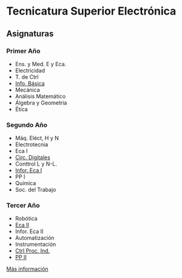 

# Tecnicatura Superior Electrónica

## Asignaturas

### Primer Año
* Ens. y Med. E y Eca.
* Electricidad  
* T. de Ctrl
* [Info. Básica](/web/#!/materias/informaticaBasica)  
* Mecánica  
* Análisis Matemático  
* Álgebra y Geometría  
* Ética  
	
### Segundo Año
* Máq. Eléct, H y N
* Electrotecnia  
* Eca I  
* [Circ. Digitales](/web/#!/materias/circuitosdigitales)  
* Conttrol L y N-L. 
* [Infor. Eca I](/web/#!/materias/informaticaEca1)  
* PP I
* Química  
* Soc. del Trabajo  
 
### Tercer Año
* Robótica  
* [Eca II](/web/#!/materias/ecapotencia)  
* Infor. Eca II  
* Automatización  
* Instrumentación  
* [Ctrl Proc. Ind.](/web/materias/cpi.html)   
* [PP II](/web/#!/materias/pp2)  


[Más información](http://donboscorosario.com.ar/carreras/tecnicaturasuperiorenelectronica.htm)

